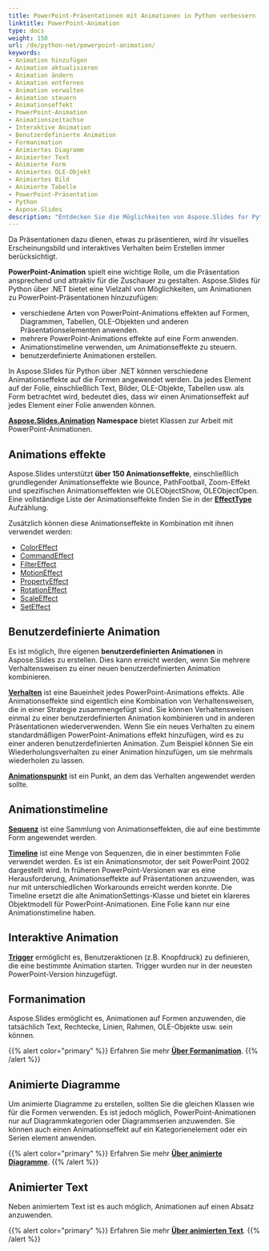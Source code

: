 ```yaml
---
title: PowerPoint‑Präsentationen mit Animationen in Python verbessern
linktitle: PowerPoint‑Animation
type: docs
weight: 150
url: /de/python-net/powerpoint-animation/
keywords:
- Animation hinzufügen
- Animation aktualisieren
- Animation ändern
- Animation entfernen
- Animation verwalten
- Animation steuern
- Animationseffekt
- PowerPoint‑Animation
- Animationszeitachse
- Interaktive Animation
- Benutzerdefinierte Animation
- Formanimation
- Animiertes Diagramm
- Animierter Text
- Animierte Form
- Animiertes OLE‑Objekt
- Animiertes Bild
- Animierte Tabelle
- PowerPoint‑Präsentation
- Python
- Aspose.Slides
description: "Entdecken Sie die Möglichkeiten von Aspose.Slides for Python via .NET zur Handhabung von PowerPoint‑Animationen. Dieser Überblick hebt wichtige Funktionen hervor und zeigt, wie Sie Ihre Präsentationen verbessern können."
---
```


Da Präsentationen dazu dienen, etwas zu präsentieren, wird ihr visuelles Erscheinungsbild und interaktives Verhalten beim Erstellen immer berücksichtigt.

**PowerPoint-Animation** spielt eine wichtige Rolle, um die Präsentation ansprechend und attraktiv für die Zuschauer zu gestalten. Aspose.Slides für Python über .NET bietet eine Vielzahl von Möglichkeiten, um Animationen zu PowerPoint-Präsentationen hinzuzufügen:

- verschiedene Arten von PowerPoint-Animations effekten auf Formen, Diagrammen, Tabellen, OLE-Objekten und anderen Präsentationselementen anwenden.
- mehrere PowerPoint-Animations effekte auf eine Form anwenden.
- Animationstimeline verwenden, um Animationseffekte zu steuern.
- benutzerdefinierte Animationen erstellen.

In Aspose.Slides für Python über .NET können verschiedene Animationseffekte auf die Formen angewendet werden. Da jedes Element auf der Folie, einschließlich Text, Bilder, OLE-Objekte, Tabellen usw. als Form betrachtet wird, bedeutet dies, dass wir einen Animationseffekt auf jedes Element einer Folie anwenden können.

[**Aspose.Slides.Animation**](https://reference.aspose.com/slides/python-net/aspose.slides.animation/) **Namespace** bietet Klassen zur Arbeit mit PowerPoint-Animationen.
## **Animations effekte**
Aspose.Slides unterstützt **über 150 Animationseffekte**, einschließlich grundlegender Animationseffekte wie Bounce, PathFootball, Zoom-Effekt und spezifischen Animationseffekten wie OLEObjectShow, OLEObjectOpen. Eine vollständige Liste der Animationseffekte finden Sie in der [**EffectType**](https://reference.aspose.com/slides/python-net/aspose.slides.animation/effecttype/) Aufzählung.

Zusätzlich können diese Animationseffekte in Kombination mit ihnen verwendet werden:

- [ColorEffect](https://reference.aspose.com/slides/python-net/aspose.slides.animation/coloreffect/)
- [CommandEffect](https://reference.aspose.com/slides/python-net/aspose.slides.animation/commandeffect/)
- [FilterEffect](https://reference.aspose.com/slides/python-net/aspose.slides.animation/filtereffect/)
- [MotionEffect](https://reference.aspose.com/slides/python-net/aspose.slides.animation/motioneffect/)
- [PropertyEffect](https://reference.aspose.com/slides/python-net/aspose.slides.animation/propertyeffect/)
- [RotationEffect](https://reference.aspose.com/slides/python-net/aspose.slides.animation/rotationeffect)
- [ScaleEffect](https://reference.aspose.com/slides/python-net/aspose.slides.animation/scaleeffect/)
- [SetEffect](https://reference.aspose.com/slides/python-net/aspose.slides.animation/seteffect/)
## **Benutzerdefinierte Animation**
Es ist möglich, Ihre eigenen **benutzerdefinierten Animationen** in Aspose.Slides zu erstellen. 
Dies kann erreicht werden, wenn Sie mehrere Verhaltensweisen zu einer neuen benutzerdefinierten Animation kombinieren.

[**Verhalten**](https://reference.aspose.com/slides/python-net/aspose.slides.animation/behavior/) ist eine Baueinheit jedes PowerPoint-Animations effekts. Alle Animationseffekte sind eigentlich eine Kombination von Verhaltensweisen, die in einer Strategie zusammengefügt sind. Sie können Verhaltensweisen einmal zu einer benutzerdefinierten Animation kombinieren und in anderen Präsentationen wiederverwenden. Wenn Sie ein neues Verhalten zu einem standardmäßigen PowerPoint-Animations effekt hinzufügen, wird es zu einer anderen benutzerdefinierten Animation. Zum Beispiel können Sie ein Wiederholungsverhalten zu einer Animation hinzufügen, um sie mehrmals wiederholen zu lassen.

[**Animationspunkt**](https://reference.aspose.com/slides/python-net/aspose.slides.animation/point/) ist ein Punkt, an dem das Verhalten angewendet werden sollte.
## **Animationstimeline**
[**Sequenz**](https://reference.aspose.com/slides/python-net/aspose.slides.animation/sequence/) ist eine Sammlung von Animationseffekten, die auf eine bestimmte Form angewendet werden.

[**Timeline**](https://reference.aspose.com/slides/python-net/aspose.slides.animation/animationtimeline/) ist eine Menge von Sequenzen, die in einer bestimmten Folie verwendet werden. Es ist ein Animationsmotor, der seit PowerPoint 2002 dargestellt wird. In früheren PowerPoint-Versionen war es eine Herausforderung, Animationseffekte auf Präsentationen anzuwenden, was nur mit unterschiedlichen Workarounds erreicht werden konnte. Die Timeline ersetzt die alte AnimationSettings-Klasse und bietet ein klareres Objektmodell für PowerPoint-Animationen. Eine Folie kann nur eine Animationstimeline haben.
## **Interaktive Animation**
[**Trigger**](https://reference.aspose.com/slides/python-net/aspose.slides.animation/effecttriggertype/) ermöglicht es, Benutzeraktionen (z.B. Knopfdruck) zu definieren, die eine bestimmte Animation starten. Trigger wurden nur in der neuesten PowerPoint-Version hinzugefügt.
## **Formanimation**
Aspose.Slides ermöglicht es, Animationen auf Formen anzuwenden, die tatsächlich Text, Rechtecke, Linien, Rahmen, OLE-Objekte usw. sein können.

{{% alert color="primary" %}} 
Erfahren Sie mehr [**Über Formanimation**](/slides/de/python-net/shape-animation/).
{{% /alert %}}

## **Animierte Diagramme**
Um animierte Diagramme zu erstellen, sollten Sie die gleichen Klassen wie für die Formen verwenden. Es ist jedoch möglich, PowerPoint-Animationen nur auf Diagrammkategorien oder Diagrammserien anzuwenden. Sie können auch einen Animationseffekt auf ein Kategorienelement oder ein Serien element anwenden.

{{% alert color="primary" %}} 
Erfahren Sie mehr [**Über animierte Diagramme**](/slides/de/python-net/animated-charts/).
{{% /alert %}}

## **Animierter Text**
Neben animiertem Text ist es auch möglich, Animationen auf einen Absatz anzuwenden.

{{% alert color="primary" %}} 
Erfahren Sie mehr [**Über animierten Text**](/slides/de/python-net/animated-text/).
{{% /alert %}}